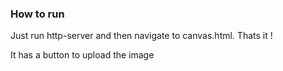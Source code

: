 ### How to run

Just run http-server and then navigate to canvas.html. Thats it !

It has a button to upload the image